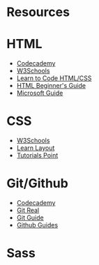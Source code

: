 # Resources

# HTML
- <a href="https://www.codecademy.com/learn/make-a-website">Codecademy</a>
- <a href="http://www.w3schools.com/">W3Schools</a>
- <a href="http://learn.shayhowe.com/html-css/">Learn to Code HTML/CSS</a>
- <a href="https://websitesetup.org/html-beginners-guide/">HTML Beginner's Guide</a>
- <a href="https://mva.microsoft.com/en-US/training-courses/html5-css3-fundamentals-development-for-absolute-beginners-14207?l=Y4COscFfB_7500115888">Microsoft Guide</a>


# CSS

- <a href="http://www.w3schools.com/css/css_intro.asp">W3Schools</a>
- <a href="http://learnlayout.com/">Learn Layout</a>
- <a href="https://www.tutorialspoint.com/css/">Tutorials Point</a>

# Git/Github

- <a href="https://www.codecademy.com/learn/learn-git">Codecademy</a>
- <a href="https://www.codeschool.com/courses/git-real">Git Real</a>
- <a href="http://rogerdudler.github.io/git-guide/">Git Guide</a>
- <a href="https://guides.github.com/">Github Guides</a>


# Sass
